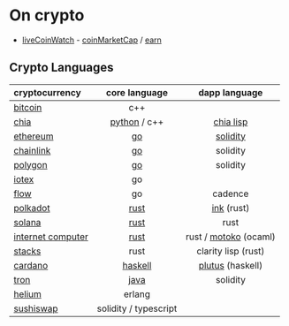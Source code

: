 # On crypto

- [liveCoinWatch](https://www.livecoinwatch.com/) - [coinMarketCap](https://coinmarketcap.com/) / [earn](https://coinmarketcap.com/earn)

## Crypto Languages

| cryptocurrency 				| core language 				| dapp language						|
| :-- 						| :-: 						| :-: 							|
| [bitcoin](https://github.com/bitcoin/bitcoin) | c++
| [chia](https://github.com/Chia-Network/)	| [python](https://github.com/Chia-Network/chia-blockchain) / c++ | [chia lisp](https://chialisp.com/)	|
| [ethereum](https://github.com/ethereum/)	| [go](https://github.com/ethereum/go-ethereum)	| [solidity](https://github.com/ethereum/solidity)	|
| [chainlink](https://github.com/smartcontractkit) | [go](https://github.com/smartcontractkit/chainlink) | solidity					|
| [polygon](https://github.com/maticnetwork)	| [go](https://github.com/maticnetwork/bor) 	| solidity 						|
| [iotex](https://github.com/iotexproject) | go |
| [flow](https://github.com/onflow) | go | cadence |
| [polkadot](https://github.com/paritytech/) 	| [rust](https://github.com/paritytech/polkadot) | [ink](https://github.com/paritytech/ink) (rust) 	|
| [solana](https://github.com/solana-labs)	| [rust](https://github.com/solana-labs/solana)	| rust							|
| [internet computer](https://github.com/dfinity)	| [rust](https://github.com/dfinity/ic)	| rust / [motoko](https://sdk.dfinity.org/docs/language-guide/motoko.html) (ocaml)
| [stacks](https://github.com/blockstack) | rust | clarity lisp (rust)
| [cardano](https://github.com/input-output-hk)	| [haskell](https://github.com/input-output-hk/cardano-node)| [plutus](https://github.com/input-output-hk/plutus) (haskell)|
| [tron](https://github.com/tronprotocol) | [java](https://github.com/tronprotocol/java-tron) | solidity |
| [helium](https://github.com/helium) | erlang
| [sushiswap](https://github.com/sushiswap) | solidity / typescript |